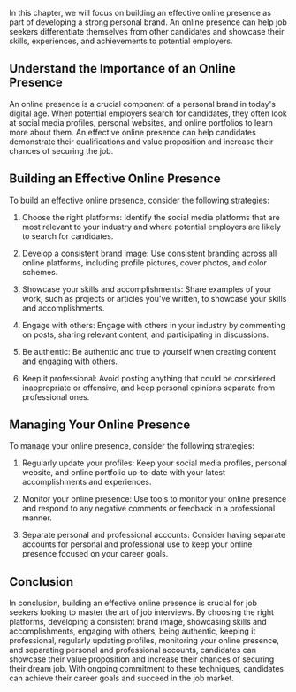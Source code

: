
In this chapter, we will focus on building an effective online presence as part of developing a strong personal brand. An online presence can help job seekers differentiate themselves from other candidates and showcase their skills, experiences, and achievements to potential employers.

Understand the Importance of an Online Presence
-----------------------------------------------

An online presence is a crucial component of a personal brand in today's digital age. When potential employers search for candidates, they often look at social media profiles, personal websites, and online portfolios to learn more about them. An effective online presence can help candidates demonstrate their qualifications and value proposition and increase their chances of securing the job.

Building an Effective Online Presence
-------------------------------------

To build an effective online presence, consider the following strategies:

1. Choose the right platforms: Identify the social media platforms that are most relevant to your industry and where potential employers are likely to search for candidates.

2. Develop a consistent brand image: Use consistent branding across all online platforms, including profile pictures, cover photos, and color schemes.

3. Showcase your skills and accomplishments: Share examples of your work, such as projects or articles you've written, to showcase your skills and accomplishments.

4. Engage with others: Engage with others in your industry by commenting on posts, sharing relevant content, and participating in discussions.

5. Be authentic: Be authentic and true to yourself when creating content and engaging with others.

6. Keep it professional: Avoid posting anything that could be considered inappropriate or offensive, and keep personal opinions separate from professional ones.

Managing Your Online Presence
-----------------------------

To manage your online presence, consider the following strategies:

1. Regularly update your profiles: Keep your social media profiles, personal website, and online portfolio up-to-date with your latest accomplishments and experiences.

2. Monitor your online presence: Use tools to monitor your online presence and respond to any negative comments or feedback in a professional manner.

3. Separate personal and professional accounts: Consider having separate accounts for personal and professional use to keep your online presence focused on your career goals.

Conclusion
----------

In conclusion, building an effective online presence is crucial for job seekers looking to master the art of job interviews. By choosing the right platforms, developing a consistent brand image, showcasing skills and accomplishments, engaging with others, being authentic, keeping it professional, regularly updating profiles, monitoring your online presence, and separating personal and professional accounts, candidates can showcase their value proposition and increase their chances of securing their dream job. With ongoing commitment to these techniques, candidates can achieve their career goals and succeed in the job market.
